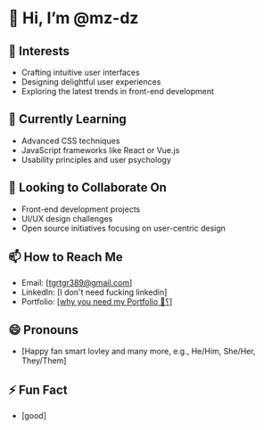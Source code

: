 # 👋 Hi, I’m @mz-dz

## 👀 Interests
- Crafting intuitive user interfaces
- Designing delightful user experiences
- Exploring the latest trends in front-end development

## 🌱 Currently Learning
- Advanced CSS techniques
- JavaScript frameworks like React or Vue.js
- Usability principles and user psychology

## 💞️ Looking to Collaborate On
- Front-end development projects
- UI/UX design challenges
- Open source initiatives focusing on user-centric design

## 📫 How to Reach Me
- Email: [tgrtgr389@gmail.com]
- LinkedIn: [I don't need fucking linkedin]
- Portfolio: [[why you need my Portfolio 🤨؟](https://ibra-alpha.vercel.app/)]

## 😄 Pronouns
- [Happy fan smart lovley and many more, e.g., He/Him, She/Her, They/Them]

## ⚡ Fun Fact
- [good]
